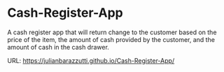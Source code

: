 # Cash-Register-App

A cash register app that will return change to the customer based on the price of the item, the amount of cash provided by the customer, and the amount of cash in the cash drawer. 

URL: https://julianbarazzutti.github.io/Cash-Register-App/

